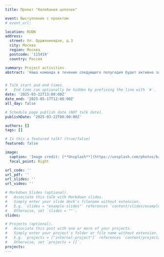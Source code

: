 ```yaml
---
title: Проект "Колебания цепочек"

event: Выступление с проектом
# event_url:

location: RUDN
address:
  street: Ул. Орджоникидзе, д.3
  city: Москва
  region: Москва
  postcode: '115419'
  country: Россия

summary: Project activities
abstract: 'Наша команда в течение следующего полугодия будет активно заниматься проектной деятельностью по теме "Колебания цепочек." <br>Нам предстоит пройти следующие этапы защиты проекта: <br> 1. Модель. Презентация по научной проблеме. Теоретическое описание задачи. <br><br> 2. Описание модели. Алгоритмы. Презентация по алгоритмам решения задачи. <br> 3. Комплексы программ. Описание программной реализации проекта. <br> 4. Защита проекта. Коллективное обсуждение результата проекта, самооценка деятельности.'


# Talk start and end times.
#   End time can optionally be hidden by prefixing the line with `#`.
date: '2025-03-22T13:00:00Z'
date_end: '2025-05-17T12:00:00Z'
all_day: false

# Schedule page publish date (NOT talk date).
publishDate: '2025-03-22T00:00:00Z'

authors: []
tags: []

# Is this a featured talk? (true/false)
featured: false

image:
  caption: 'Image credit: [**Unsplash**](https://unsplash.com/photos/bzdhc5b3Bxs)'
  focal_point: Right

url_code: ''
url_pdf: ''
url_slides: ''
url_video: ''

# Markdown Slides (optional).
#   Associate this talk with Markdown slides.
#   Simply enter your slide deck's filename without extension.
#   E.g. `slides = "example-slides"` references `content/slides/example-slides.md`.
#   Otherwise, set `slides = ""`.
slides:

# Projects (optional).
#   Associate this post with one or more of your projects.
#   Simply enter your project's folder or file name without extension.
#   E.g. `projects = ["internal-project"]` references `content/project/deep-learning/index.md`.
#   Otherwise, set `projects = []`.
projects:
---
```

